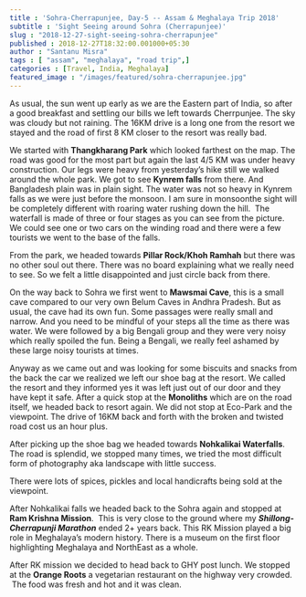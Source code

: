 ```yaml
---
title : 'Sohra-Cherrapunjee, Day-5 -- Assam & Meghalaya Trip 2018'
subtitle : 'Sight Seeing around Sohra (Cherrapunjee)'
slug : "2018-12-27-sight-seeing-sohra-cherrapunjee"
published : 2018-12-27T18:32:00.001000+05:30
author : "Santanu Misra"
tags : [ "assam", "meghalaya", "road trip",]
categories : [Travel, India, Meghalaya]
featured_image : "/images/featured/sohra-cherrapunjee.jpg"
---
```

As usual, the sun went up early as we are the Eastern part of India, so after a good breakfast and settling our bills we left towards Cherrpunjee. The sky was cloudy but not raining. The 16KM drive is a long one from the resort we stayed and the road of first  8 KM closer to the resort was really bad.  

We started with **Thangkharang Park** which looked farthest on the map. The road was good for the most part but again the last 4/5 KM was under heavy construction. Our legs were heavy from yesterday’s hike still we walked around the whole park. We got to see **Kynrem falls** from there. And Bangladesh plain was in plain sight. The water was not so heavy in
Kynrem falls as we were just before the monsoon. I am sure in monsoonthe sight will be completely different with roaring water rushing down the hill.  The waterfall is made of three or four stages as you can see from the picture. We could see one or two cars on the winding road and there were a few tourists we went to the base of the falls.

From the park, we headed towards **Pillar Rock/Khoh Ramhah** but there was no other soul out there. There was no board explaining what we really need to see. So we felt a little disappointed and just circle back from there.  

On the way back to Sohra we first went to **Mawsmai Cave**, this is a small cave compared to our very own Belum Caves in Andhra Pradesh. But as usual, the cave had its own fun. Some passages were really small and narrow. And you need to be mindful of your steps all the time as there was water. We were followed by a big Bengali group and they were very noisy which really spoiled the fun. Being a Bengali, we really feel ashamed by these large noisy tourists at times.

Anyway as we came out and was looking for some biscuits and snacks from the back the car we realized we left our shoe bag at the resort. We called the resort and they informed yes it was left just out of our door and they have kept it safe. After a quick stop at the **Monoliths** which are on the road itself, we headed back to resort again. We did not stop at Eco-Park and the viewpoint. The drive of 16KM back and forth with the broken and twisted road cost us an hour plus.

After picking up the shoe bag we headed towards **Nohkalikai Waterfalls**. The road is splendid, we stopped many times, we tried the most difficult form of photography aka landscape with little success.

There were lots of spices, pickles and local handicrafts being sold at the viewpoint. 

After Nohkalikai falls we headed back to the Sohra again and stopped at **Ram Krishna Mission**.  This is very close to the ground where my ***Shillong-Cherrapunji Marathon*** ended 2+ years back. This RK Mission played a big role in Meghalaya’s modern history. There is a museum on the first floor highlighting Meghalaya and NorthEast as a whole.  

After RK mission we decided to head back to GHY post lunch. We stopped at the **Orange Roots** a vegetarian restaurant on the highway very crowded.   The food was fresh and hot and it was clean.  

